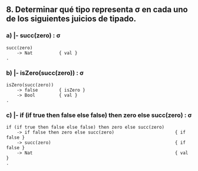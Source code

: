 ## 8. Determinar qué tipo representa σ en cada uno de los siguientes juicios de tipado.

### a) |- succ(zero) : σ

    succ(zero) 
        -> Nat          { val }
    .

### b) |- isZero(succ(zero)) : σ

    isZero(succ(zero)) 
        -> false        { isZero }
        -> Bool         { val }
    .

### c) |- if (if true then false else false) then zero else succ(zero) : σ

    if (if true then false else false) then zero else succ(zero)    
        -> if false then zero else succ(zero)                       { if false }
        -> succ(zero)                                               { if false }
        -> Nat                                                      { val }
    .
